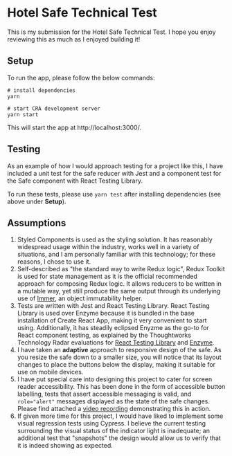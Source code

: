# Hotel Safe Technical Test

This is my submission for the Hotel Safe Technical Test. I hope you enjoy reviewing this as much as I enjoyed building it!

## Setup

To run the app, please follow the below commands:

```
# install dependencies
yarn

# start CRA development server
yarn start
```

This will start the app at http://localhost:3000/.

## Testing

As an example of how I would approach testing for a project like this, I have included a unit test for the safe reducer with Jest and a component test for the Safe component with React Testing Library.

To run these tests, please use `yarn test` after installing dependencies (see above under **Setup**).

## Assumptions

1. Styled Components is used as the styling solution. It has reasonably widespread usage within the industry, works well in a variety of situations, and I am personally familiar with this technology; for these reasons, I chose to use it.
2. Self-described as "the standard way to write Redux logic", Redux Toolkit is used for state management as it is the official recommended approach for composing Redux logic. It allows reducers to be written in a mutable way, yet still produce the same output through its underlying use of [Immer](https://www.npmjs.com/package/immer), an object immutability helper.
3. Tests are written with Jest and React Testing Library. React Testing Library is used over Enzyme because it is bundled in the base installation of Create React App, making it very convenient to start using. Additionally, it has steadily eclipsed Enyzme as the go-to for React component testing, as explained by the Thoughtworks Technology Radar evaluations for [React Testing Library](https://www.thoughtworks.com/radar/languages-and-frameworks/react-testing-library) and [Enzyme](https://www.thoughtworks.com/radar/languages-and-frameworks/enzyme).
4. I have taken an **adaptive** approach to responsive design of the safe. As you resize the safe down to a smaller size, you will notice that its layout changes to place the buttons below the display, making it suitable for use on mobile devices.
5. I have put special care into designing this project to cater for screen reader accessibility. This has been done in the form of accessible button labelling, tests that assert accessible messaging is valid, and `role="alert"` messages displayed as the state of the safe changes. Please find attached a [video recording](Screen%20Reader%20Demo.mp4) demonstrating this in action.
6. If given more time for this project, I would have liked to implement some visual regression tests using Cypress. I believe the current testing surrounding the visual status of the indicator light is inadequate; an additional test that "snapshots" the design would allow us to verify that it is indeed showing as expected.
